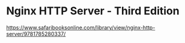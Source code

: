 # Nginx HTTP Server - Third Edition

https://www.safaribooksonline.com/library/view/nginx-http-server/9781785280337/